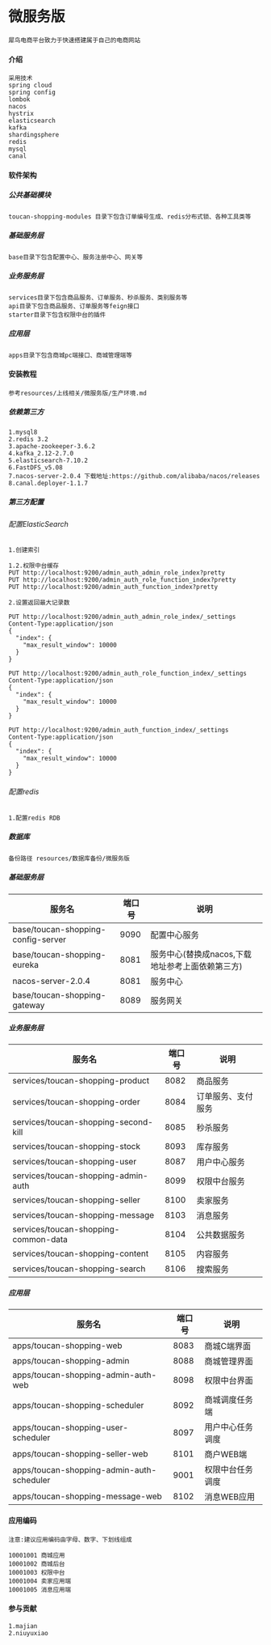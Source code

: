 # 微服务版

    犀鸟电商平台致力于快速搭建属于自己的电商网站

#### 介绍
    采用技术
    spring cloud
    spring config
    lombok
    nacos
    hystrix
    elasticsearch
    kafka
    shardingsphere
    redis
    mysql
    canal

#### 软件架构

##### 公共基础模块
    toucan-shopping-modules 目录下包含订单编号生成、redis分布式锁、各种工具类等

##### 基础服务层
    base目录下包含配置中心、服务注册中心、网关等
    
##### 业务服务层
    services目录下包含商品服务、订单服务、秒杀服务、类别服务等
    api目录下包含商品服务、订单服务等feign接口
    starter目录下包含权限中台的插件
    
##### 应用层
    apps目录下包含商城pc端接口、商城管理端等


#### 安装教程
    参考resources/上线相关/微服务版/生产环境.md
    

##### 依赖第三方
    1.mysql8
    2.redis 3.2
    3.apache-zookeeper-3.6.2
    4.kafka_2.12-2.7.0
    5.elasticsearch-7.10.2
    6.FastDFS_v5.08
    7.nacos-server-2.0.4 下载地址:https://github.com/alibaba/nacos/releases
    8.canal.deployer-1.1.7

##### 第三方配置

###### 配置ElasticSearch

    1.创建索引
    
    1.2.权限中台缓存
    PUT http://localhost:9200/admin_auth_admin_role_index?pretty    
    PUT http://localhost:9200/admin_auth_role_function_index?pretty
    PUT http://localhost:9200/admin_auth_function_index?pretty

    2.设置返回最大记录数
    
    PUT http://localhost:9200/admin_auth_admin_role_index/_settings
    Content-Type:application/json
    {
      "index": {
        "max_result_window": 10000
      }
    }
    
    PUT http://localhost:9200/admin_auth_role_function_index/_settings
    Content-Type:application/json
    {
      "index": {
        "max_result_window": 10000
      }
    }

    PUT http://localhost:9200/admin_auth_function_index/_settings
    Content-Type:application/json
    {
      "index": {
        "max_result_window": 10000
      }
    }
    
    
###### 配置redis
    
    1.配置redis RDB

##### 数据库

    备份路径 resources/数据库备份/微服务版
 
##### 基础服务层
 | 服务名                                        | 端口号                 | 说明                                             |
 | --------------------------------------------- | -------------------- | ---------------------------------------------------|
 | base/toucan-shopping-config-server           | 9090                  | 配置中心服务                                       |
 | base/toucan-shopping-eureka                  | 8081                   | 服务中心(替换成nacos,下载地址参考上面依赖第三方)  |
 | nacos-server-2.0.4                           | 8081                   | 服务中心                                           |
 | base/toucan-shopping-gateway                 | 8089                   | 服务网关                                           |
 
 
   
    
##### 业务服务层
    
 | 服务名                                        | 端口号                 | 说明                                             |
 | --------------------------------------------- | -------------------- | ---------------------------------------------------|
 | services/toucan-shopping-product             | 8082                   | 商品服务                                          |
 | services/toucan-shopping-order               | 8084                   | 订单服务、支付服务                                |
 | services/toucan-shopping-second-kill         | 8085                   | 秒杀服务                                          |
 | services/toucan-shopping-stock               | 8093                   | 库存服务                                          |
 | services/toucan-shopping-user                | 8087                   | 用户中心服务                                      |
 | services/toucan-shopping-admin-auth          | 8099                   | 权限中台服务                                      |
 | services/toucan-shopping-seller              | 8100                   | 卖家服务                                          |
 | services/toucan-shopping-message             | 8103                  | 消息服务                                           |
 | services/toucan-shopping-common-data         | 8104                  | 公共数据服务                                       |
 | services/toucan-shopping-content             | 8105                  | 内容服务                                           |
 | services/toucan-shopping-search             | 8106                  | 搜索服务                                           |

    

##### 应用层  
    
 | 服务名                                        | 端口号                 | 说明                                             |
 | --------------------------------------------- | -------------------- | ---------------------------------------------------|
 | apps/toucan-shopping-web                      | 8083                 | 商城C端界面                                        |
 | apps/toucan-shopping-admin                    | 8088                 | 商城管理界面                                       |
 | apps/toucan-shopping-admin-auth-web           | 8098                 | 权限中台界面                                       |
 | apps/toucan-shopping-scheduler                | 8092                 | 商城调度任务端                                     |
 | apps/toucan-shopping-user-scheduler           | 8097                 | 用户中心任务调度                                   |
 | apps/toucan-shopping-seller-web               | 8101                 | 商户WEB端                                          |
 | apps/toucan-shopping-admin-auth-scheduler     | 9001                 | 权限中台任务调度                                   |
 | apps/toucan-shopping-message-web              | 8102                 | 消息WEB应用                                        |
 
    
    

#### 应用编码
    注意:建议应用编码由字母、数字、下划线组成

    10001001 商城应用
    10001002 商城后台
    10001003 权限中台
    10001004 卖家应用端
    10001005 消息应用端
    

#### 参与贡献
    
    1.majian
    2.niuyuxiao
